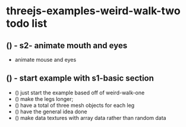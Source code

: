 # threejs-examples-weird-walk-two todo list

## () - s2- animate mouth and eyes
* animate mouse and eyes

## () - start example with s1-basic section
* () just start the example based off of weird-walk-one
* () make the legs longer;
* () have a total of three mesh objects for each leg
* () have the general idea done
* () make data textures with array data rather than random data


